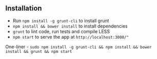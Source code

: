 ## Installation

* Run `npm install -g grunt-cli` to install grunt
* `npm install && bower install` to install dependencies
* `grunt` to lint code, run tests and compile LESS
* `npm start` to serve the app at `http://localhost:3000/"`

One-liner - `sudo npm install -g grunt-cli && npm install && bower install && grunt && npm start`

